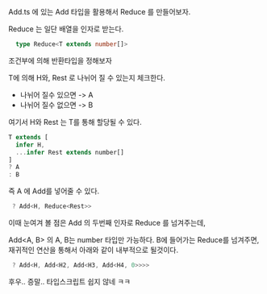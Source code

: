 Add.ts 에 있는 Add 타입을 활용해서 Reduce 를 만들어보자.

Reduce 는 일단 배열을 인자로 받는다.

```typescript
  type Reduce<T extends number[]>
```

조건부에 의해 반환타입을 정해보자

T에 의해 H와, Rest 로 나뉘어 질 수 있는지 체크한다.

- 나뉘어 질수 있으면 -> A
- 나뉘어 질수 없으면 -> B

여기서 H와 Rest 는 T를 통해 할당될 수 있다.

```typescript
T extends [
  infer H,
  ...infer Rest extends number[]
]
? A
: B

```

즉 A 에 Add를 넣어줄 수 있다.

```typescript
 ? Add<H, Reduce<Rest>>
```

이때 눈여겨 볼 점은 Add 의 두번째 인자로 Reduce 를 넘겨주는데,

Add<A, B> 의 A, B는 number 타입만 가능하다. B에 들어가는 Reduce를 넘겨주면, 재귀적인 연산을 통해서 아래와 같이 내부적으로 될것이다.

```typescript
 ? Add<H, Add<H2, Add<H3, Add<H4, 0>>>>
```

후우.. 증말.. 타입스크립트 쉽지 않네 ㅋㅋ
